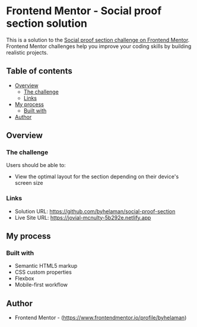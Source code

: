 # Frontend Mentor - Social proof section solution

This is a solution to the [Social proof section challenge on Frontend Mentor](https://www.frontendmentor.io/challenges/social-proof-section-6e0qTv_bA). Frontend Mentor challenges help you improve your coding skills by building realistic projects. 

## Table of contents

- [Overview](#overview)
  - [The challenge](#the-challenge)
  - [Links](#links)
- [My process](#my-process)
  - [Built with](#built-with)
- [Author](#author)

## Overview

### The challenge

Users should be able to:

- View the optimal layout for the section depending on their device's screen size

### Links

- Solution URL: https://github.com/byhelaman/social-proof-section
- Live Site URL: https://jovial-mcnulty-5b292e.netlify.app

## My process

### Built with

- Semantic HTML5 markup
- CSS custom properties
- Flexbox
- Mobile-first workflow

## Author
- Frontend Mentor - (https://www.frontendmentor.io/profile/byhelaman)